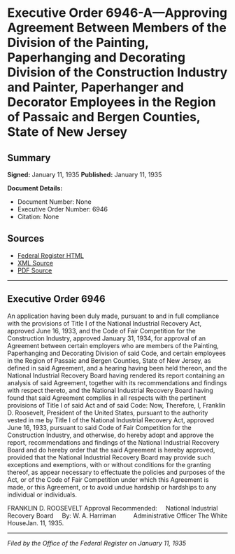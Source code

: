 # Executive Order 6946-A—Approving Agreement Between Members of the Division of the Painting, Paperhanging and Decorating Division of the Construction Industry and Painter, Paperhanger and Decorator Employees in the Region of Passaic and Bergen Counties, State of New Jersey

## Summary

**Signed:** January 11, 1935
**Published:** January 11, 1935

**Document Details:**
- Document Number: None
- Executive Order Number: 6946
- Citation: None

## Sources
- [Federal Register HTML](https://www.presidency.ucsb.edu/documents/executive-order-6946-approving-agreement-between-members-the-division-the-painting)
- [XML Source](None)
- [PDF Source](None)

---

## Executive Order 6946

An application having been duly made, pursuant to and in full compliance with the provisions of Title I of the National Industrial Recovery Act, approved June 16, 1933, and the Code of Fair Competition for the Construction Industry, approved January 31, 1934, for approval of an Agreement between certain employers who are members of the Painting, Paperhanging and Decorating Division of said Code, and certain employees in the Region of Passaic and Bergen Counties, State of New Jersey, as defined in said Agreement, and a hearing having been held thereon, and the National Industrial Recovery Board having rendered its report containing an analysis of said Agreement, together with its recommendations and findings with respect thereto, and the National Industrial Recovery Board having found that said Agreement complies in all respects with the pertinent provisions of Title I of said Act and of said Code:
Now, Therefore, I, Franklin D. Roosevelt, President of the United States, pursuant to the authority vested in me by Title I of the National Industrial Recovery Act, approved June 16, 1933, pursuant to said Code of Fair Competition for the Construction Industry, and otherwise, do hereby adopt and approve the report, recommendations and findings of the National Industrial Recovery Board and do hereby order that the said Agreement is hereby approved, provided that the National Industrial Recovery Board may provide such exceptions and exemptions, with or without conditions for the granting thereof, as appear necessary to effectuate the policies and purposes of the Act, or of the Code of Fair Competition under which this Agreement is made, or this Agreement, or to avoid undue hardship or hardships to any individual or individuals.

FRANKLIN D. ROOSEVELT
Approval Recommended:     National Industrial Recovery Board     By: W. A. Harriman          Administrative Officer
The White HouseJan. 11, 1935.

---

*Filed by the Office of the Federal Register on January 11, 1935*
